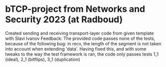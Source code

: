 # bTCP-project from Networks and Security 2023 (at Radboud)
Created sending and receiving transport-layer code from given template
<br> with Slavi Ivanov
Feedback:
The provided code passes none of the tests, because of the following bug: in recv, the length of the segment is not taken into account when extending 'data'.
Having fixed this, and with some tweaks to the way the test framework is ran, the code only passes tests 1_1 (ideal), 2_1 (bitflips), 3_1 (duplication)
